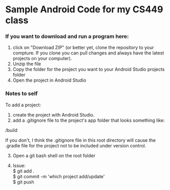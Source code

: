 # Sample Android Code for my CS449 class

<h3>If you want to download and run a program here:</h3>

1. click on "Download ZIP" (or better yet, clone the repository to your compture. If you clone you can pull changes and always have the latest projects on your computer).
2. Unzip the file
3. Copy the folder for the project you want to your Android Studio projects folder
4. Open the project in Android Studio

<h3>Notes to self</h3>

To add a project:

1. create the project with Android Studio.
2. add a .gitignore file to the project's app folder that looks something like:

/build

If you don't, I think the .gitignore file in this root directory will cause the .gradle file for the project not to be included under version control.

3. Open a git bash shell on the root folder

4. Issue:<br/>
   $ git add .<br/>
   $ git commit -m 'which project add/update'<br/>
   $ git push<br/>
